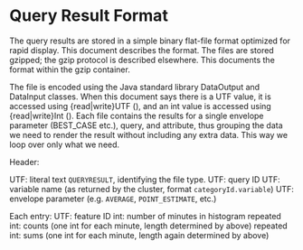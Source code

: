 # Query Result Format

The query results are stored in a simple binary flat-file format optimized for rapid display. This document describes the
format. The files are stored gzipped; the gzip protocol is described elsewhere. This documents the format within the
gzip container.

The file is encoded using the Java standard library DataOutput and DataInput classes. When this document says there is a
UTF value, it is accessed using {read|write}UTF (), and an int value is accessed using {read|write}Int (). Each file
contains the results for a single envelope parameter (BEST_CASE etc.), query, and attribute, thus grouping the data we
need to render the result without including any extra data. This way we loop over only what we need.

Header:

UTF: literal text `QUERYRESULT`, identifying the file type.
UTF: query ID
UTF: variable name (as returned by the cluster, format `categoryId.variable`)
UTF: envelope parameter (e.g. `AVERAGE`, `POINT_ESTIMATE`, etc.)

Each entry:
UTF: feature ID
int: number of minutes in histogram
repeated int: counts (one int for each minute, length determined by above)
repeated int: sums (one int for each minute, length again determined by above)
